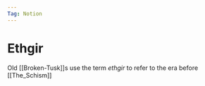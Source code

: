 ```yaml
---
Tag: Notion
---
```

# Ethgir
Old [[Broken-Tusk]]s use the term *ethgir* to refer to the era before [[The_Schism]]
